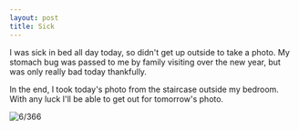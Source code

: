 ```yaml
---
layout: post
title: Sick
---
```

I was sick in bed all day today, so didn't get up outside to take a photo. My stomach bug was passed to me by family visiting over the new year, but was only really bad today thankfully.

In the end, I took today's photo from the staircase outside my bedroom. With any luck I'll be able to get out for tomorrow's photo.
<!--break-->
![6/366](https://images.typed.com/c59efa2a-1c21-46e4-b04b-126cb77cec97/image.jpeg)